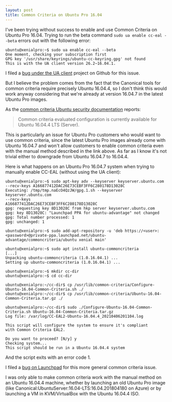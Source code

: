```yaml
---
layout: post
title: Common Criteria on Ubuntu Pro 16.04
---
```


I've been trying without success to enable and use Common Criteria on Ubuntu Pro 16.04. Trying to run the beta command `sudo ua enable cc-eal --beta` errors out with the following error:

```console
ubuntu@xenialpro:~$ sudo ua enable cc-eal --beta
One moment, checking your subscription first
GPG key '/usr/share/keyrings/ubuntu-cc-keyring.gpg' not found
This is with the UA client version 26.2~16.04.1.
```

I filed a [bug under the UA client](https://github.com/canonical/ubuntu-advantage-client/issues/1527) project on Github for this issue. 

But I believe the problem comes from the fact that the Canonical tools for common criteria require precisely Ubuntu 16.04.4, so I don't think this would work anyway considering that we're already at version 16.04.7 in the latest Ubuntu Pro images.

As the [common criteria Ubuntu security documentation](https://security-certs.docs.ubuntu.com/en/cc-16) reports:

> Common criteria evaluated configuration is currently available for
> Ubuntu 16.04.4 LTS (Server).

This is particularly an issue for Ubuntu Pro customers who would want to use common criteria, since the latest Ubuntu Pro images already come with Ubuntu 16.04.7 and won't allow customers to enable common criteria even with the manual method described in the link above. As far as I know it's not trivial either to downgrade from Ubuntu 16.04.7 to 16.04.4.

Here is what happens on an Ubuntu Pro 16.04.7 system when trying to manually enable CC-EAL (without using the UA client):

```console
ubuntu@xenialpro:~$ sudo apt-key adv --keyserver keyserver.ubuntu.com --recv-keys A166877412DAC26E73CEBF3FF6C280178D13028C
Executing: /tmp/tmp.naEcO4QzJW/gpg.1.sh --keyserver
keyserver.ubuntu.com
--recv-keys
A166877412DAC26E73CEBF3FF6C280178D13028C
gpg: requesting key 8D13028C from hkp server keyserver.ubuntu.com
gpg: key 8D13028C: "Launchpad PPA for ubuntu-advantage" not changed
gpg: Total number processed: 1
gpg: unchanged: 1

ubuntu@xenialpro:~$ sudo add-apt-repository -u 'deb https://<user>:<password>@private-ppa.launchpad.net/ubuntu-advantage/commoncriteria/ubuntu xenial main'

ubuntu@xenialpro:~$ sudo apt install ubuntu-commoncriteria
[...]
Unpacking ubuntu-commoncriteria (1.0.16.04.1) ...
Setting up ubuntu-commoncriteria (1.0.16.04.1) ...

ubuntu@xenialpro:~$ mkdir cc-dir
ubuntu@xenialpro:~$ cd cc-dir

ubuntu@xenialpro:~/cc-dir$ cp /usr/lib/common-criteria/Configure-Ubuntu-16.04-Common-Criteria.sh ./
ubuntu@xenialpro:~/cc-dir$ cp /usr/lib/common-criteria/Ubuntu-16.04-Common-Criteria.tar.gz ./

ubuntu@xenialpro:~/cc-dir$ sudo ./Configure-Ubuntu-16.04-Common-Criteria.sh Ubuntu-16.04-Common-Criteria.tar.gz
Log file: /var/log/CC-EAL2-Ubuntu-16.04.4_20210406201104.log

This script will configure the system to ensure it's compliant
with Common Criteria EAL2.

Do you want to proceed? [N/y] y
Checking system...
This script should be run in a Ubuntu 16.04.4 system
```

And the script exits with an error code 1. 

I filed a [bug on Launchpad](https://bugs.launchpad.net/ubuntu-security-certifications/+bug/1922796) for this more general common criteria issue.

I was only able to make common criteria work with the manual method on an Ubuntu 16.04.4 machine, whether by launching an old Ubuntu Pro image (like Canonical:UbuntuServer:16.04-LTS:16.04.201804180 on Azure) or by launching a VM in KVM/VirtualBox with the Ubuntu 16.04.4 ISO. 

